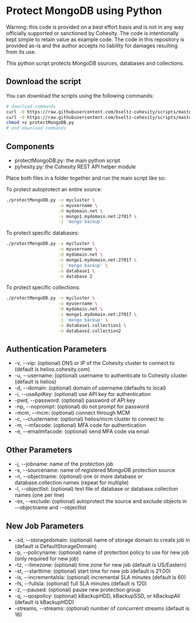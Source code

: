 # Protect MongoDB using Python

Warning: this code is provided on a best effort basis and is not in any way officially supported or sanctioned by Cohesity. The code is intentionally kept simple to retain value as example code. The code in this repository is provided as-is and the author accepts no liability for damages resulting from its use.

This python script protects MongoDB sources, databases and collections.

## Download the script

You can download the scripts using the following commands:

```bash
# download commands
curl -O https://raw.githubusercontent.com/bseltz-cohesity/scripts/master/python/protectMongoDB/protectMongoDB.py
curl -O https://raw.githubusercontent.com/bseltz-cohesity/scripts/master/python/pyhesity.py
chmod +x protectMongoDB.py
# end download commands
```

## Components

* protectMongoDB.py: the main python script
* pyhesity.py: the Cohesity REST API helper module

Place both files in a folder together and run the main script like so:

To protect autoprotect an entire source:

```bash
./protectMongoDB.py -v mycluster \
                    -u myusername \
                    -d mydomain.net \
                    -s mongo1.mydomain.net:27017 \
                    -j 'mongo backup'
```

To protect specific databases:

```bash
./protectMongoDB.py -v mycluster \
                    -u myusername \
                    -d mydomain.net \
                    -s mongo1.mydomain.net:27017 \
                    -j 'mongo backup' \
                    -n database1 \
                    -n database 2
```

To protect specific collections:

```bash
./protectMongoDB.py -v mycluster \
                    -u myusername \
                    -d mydomain.net \
                    -s mongo1.mydomain.net:27017 \
                    -j 'mongo backup' \
                    -n database1.collection1 \
                    -n database2.collection2
```

## Authentication Parameters

* -v, --vip: (optional) DNS or IP of the Cohesity cluster to connect to (default is helios.cohesity.com)
* -u, --username: (optional) username to authenticate to Cohesity cluster (default is helios)
* -d, --domain: (optional) domain of username (defaults to local)
* -i, --useApiKey: (optional) use API key for authentication
* -pwd, --password: (optional) password of API key
* -np, --noprompt: (optional) do not prompt for password
* -mcm, --mcm: (optional) connect through MCM
* -c, --clustername: (optional) helios/mcm cluster to connect to
* -m, --mfacode: (optional) MFA code for authentication
* -e, --emailmfacode: (optional) send MFA code via email

## Other Parameters

* -j, --jobname: name of the protection job
* -s, --sourcename: name of registered MongoDB protection source
* -n, --objectname: (optional) one or more database or database.collection names (repeat for multiple)
* -l, --objectlist: (optional) text file of database or database.collection names (one per line)
* -ex, --exclude: (optional) autoprotect the source and exclude objects in --objectname and --objectlist

## New Job Parameters

* -sd, --storagedomain: (optional) name of storage domain to create job in (default is DefaultStorageDomain)
* -p, --policyname: (optional) name of protection policy to use for new job (only required for new job)
* -tz, --timezone: (optional) time zone for new job (default is US/Eastern)
* -st, --starttime: (optional) start time for new job (default is 21:00)
* -is, --incrementalsla: (optional) incremental SLA minutes (default is 60)
* -fs, --fullsla: (optional) full SLA minutes (default is 120)
* -z, --paused: (optional) pause new protection group
* -q, --qospolicy: (optional) kBackupHDD, kBackupSSD, or kBackupAll (default is kBackupHDD)
* -streams, --streams: (optional) number of concurrent streams (default is 16)
